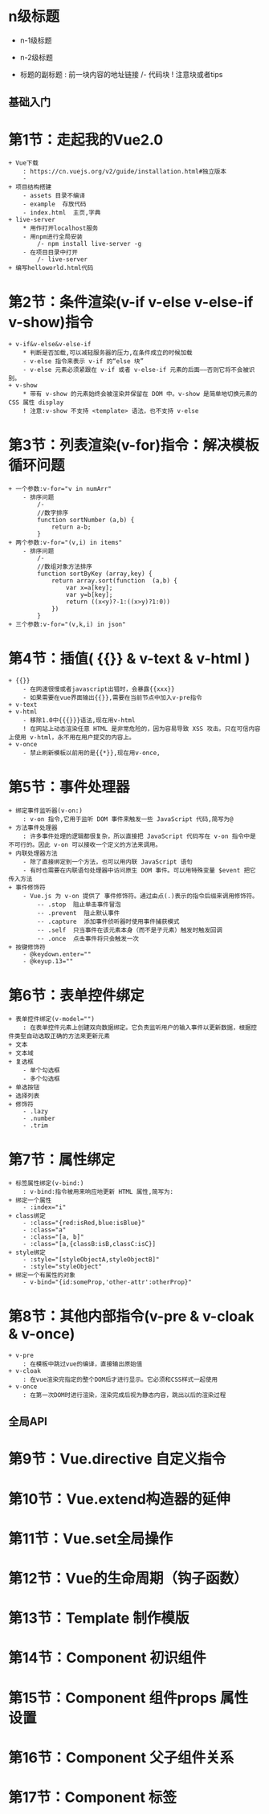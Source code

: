 # n级标题
+ n-1级标题
- n-2级标题
* 标题的副标题
: 前一块内容的地址链接
/- 代码块
! 注意块或者tips

## 基础入门
# 第1节：走起我的Vue2.0
    + Vue下载
        : https://cn.vuejs.org/v2/guide/installation.html#独立版本
        -
    + 项目结构搭建
        - assets 目录不编译
        - example  存放代码
        - index.html  主页,字典
    + live-server
        * 用作打开localhost服务
        - 用npm进行全局安装
            /- npm install live-server -g
        - 在项目目录中打开
            /- live-server
    + 编写helloworld.html代码
# 第2节：条件渲染(v-if v-else v-else-if v-show)指令
    + v-if&v-else&v-else-if
        * 判断是否加载,可以减轻服务器的压力,在条件成立的时候加载
        - v-else 指令来表示 v-if 的“else 块”
        - v-else 元素必须紧跟在 v-if 或者 v-else-if 元素的后面——否则它将不会被识别。
    + v-show
        * 带有 v-show 的元素始终会被渲染并保留在 DOM 中。v-show 是简单地切换元素的 CSS 属性 display
        ! 注意:v-show 不支持 <template> 语法，也不支持 v-else
# 第3节：列表渲染(v-for)指令：解决模板循环问题
    + 一个参数:v-for="v in numArr"
        - 排序问题
            /-
            //数字排序
            function sortNumber (a,b) {
                return a-b;
            }
    + 两个参数:v-for="(v,i) in items"
        - 排序问题
            /-
            //数组对象方法排序
            function sortByKey (array,key) {
                return array.sort(function  (a,b) {
                    var x=a[key];
                    var y=b[key];
                    return ((x<y)?-1:((x>y)?1:0))
                })
            }
    + 三个参数:v-for="(v,k,i) in json"
# 第4节：插值( {{}} & v-text & v-html )
    + {{}}
        - 在网速很慢或者javascript出错时，会暴露{{xxx}}
        - 如果需要在vue界面输出{{}},需要在当前节点中加入v-pre指令
    + v-text
    + v-html
        - 移除1.0中{{{}}}语法,现在用v-html
        ! 在网站上动态渲染任意 HTML 是非常危险的，因为容易导致 XSS 攻击。只在可信内容上使用 v-html，永不用在用户提交的内容上。
    + v-once
        - 禁止刷新模板以前用的是{{*}},现在用v-once,
# 第5节：事件处理器
    + 绑定事件监听器(v-on:)
        : v-on 指令,它用于监听 DOM 事件来触发一些 JavaScript 代码,简写为@
    + 方法事件处理器
        : 许多事件处理的逻辑都很复杂，所以直接把 JavaScript 代码写在 v-on 指令中是不可行的。因此 v-on 可以接收一个定义的方法来调用。
    + 内联处理器方法
        - 除了直接绑定到一个方法，也可以用内联 JavaScript 语句
        - 有时也需要在内联语句处理器中访问原生 DOM 事件。可以用特殊变量 $event 把它传入方法
    + 事件修饰符
        - Vue.js 为 v-on 提供了 事件修饰符。通过由点(.)表示的指令后缀来调用修饰符。
            -- .stop  阻止单击事件冒泡
            -- .prevent  阻止默认事件
            -- .capture  添加事件侦听器时使用事件捕获模式
            -- .self  只当事件在该元素本身（而不是子元素）触发时触发回调
            -- .once  点击事件将只会触发一次
    + 按键修饰符
        - @keydown.enter=""
        - @keyup.13=""
# 第6节：表单控件绑定
    + 表单控件绑定(v-model="")
        : 在表单控件元素上创建双向数据绑定。它负责监听用户的输入事件以更新数据，根据控件类型自动选取正确的方法来更新元素
    + 文本
    + 文本域
    + 复选框
        - 单个勾选框
        - 多个勾选框
    + 单选按钮
    + 选择列表
    + 修饰符
        - .lazy
        - .number
        - .trim
# 第7节：属性绑定
    + 标签属性绑定(v-bind:)
        : v-bind:指令被用来响应地更新 HTML 属性,简写为:
    + 绑定一个属性
        - :index="i"
    + class绑定
        - :class="{red:isRed,blue:isBlue}"
        - :class="a"
        - :class="[a, b]"
        - :class="[a,{classB:isB,classC:isC}]
    + style绑定
        - :style="[styleObjectA,styleObjectB]"
        - :style="styleObject"
    + 绑定一个有属性的对象
        - v-bind="{id:someProp,'other-attr':otherProp}"
# 第8节：其他内部指令(v-pre & v-cloak & v-once)
    + v-pre
        : 在模板中跳过vue的编译，直接输出原始值
    + v-cloak
        : 在vue渲染完指定的整个DOM后才进行显示。它必须和CSS样式一起使用
    + v-once
        : 在第一次DOM时进行渲染，渲染完成后视为静态内容，跳出以后的渲染过程

## 全局API
# 第9节：Vue.directive 自定义指令

# 第10节：Vue.extend构造器的延伸

# 第11节：Vue.set全局操作

# 第12节：Vue的生命周期（钩子函数）

# 第13节：Template 制作模版

# 第14节：Component 初识组件

# 第15节：Component 组件props 属性设置

# 第16节：Component 父子组件关系

# 第17节：Component 标签